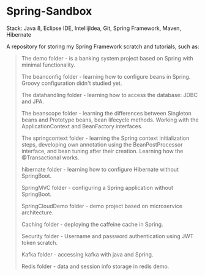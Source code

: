 # Spring-Sandbox
Stack: Java 8, Eclipse IDE, IntellijIdea, Git, Spring Framework, Maven, Hibernate

A repository for storing my Spring Framework scratch and tutorials, such as:
> 
> The demo folder - is a banking system project based on Spring with minimal functionality.
> 
> The beanconfig folder - learning how to configure beans in Spring. 
> Groovy configuration didn't studied yet.
> 
> 
> The datahandling folder - learning how to access the database: JDBC and JPA.
> 
> The beanscope folder - learning the differences between Singleton beans and Prototype beans, 
> bean lifecycle methods. Working with the ApplicationContext and BeanFactory interfaces.
> 
>The springcontext folder - learning the Spring context initialization steps, 
> developing own annotation using the BeanPostProcessor interface, 
> and bean tuning after their creation. Learning how the @Transactional works.
>
> hibernate folder - learning how to configure Hibernate without SpringBoot.
>
> SpringMVC folder - configuring a Spring application without SpringBoot.
> 
> SpringCloudDemo folder - demo project based on microservice architecture.
> 
> Caching folder - deploying the caffeine cache in Spring.
> 
> Security folder - Username and password authentication using JWT token scratch.
> 
> Kafka folder - accessing kafka with java and Spring.
> 
> Redis folder - data and session info storage in redis demo.
